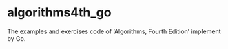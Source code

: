 algorithms4th_go
================

The examples and exercises code of ‘Algorithms, Fourth Edition’ implement by Go.